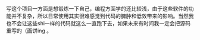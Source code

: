 写这个项目一方面是想锻炼一下自己，编程方面学的还比较浅，由于这些软件的功能并不复杂，所以日常使用其实很难感觉到代码的臃肿和低效带来的影响。当然我也不会让这些shi一样的代码就这么一直跑下去，如果未来有时间我一定会把源码重写的（画饼ing 。
